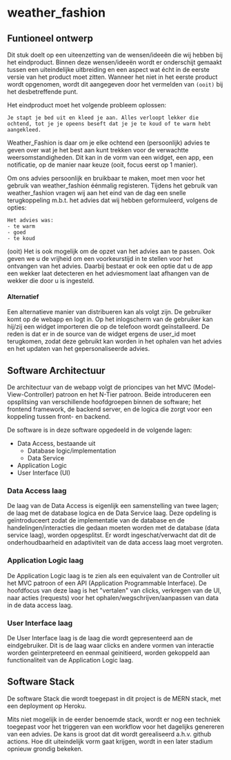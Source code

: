 # weather_fashion

## Funtioneel ontwerp
Dit stuk doelt op een uiteenzetting van de wensen/ideeën die wij hebben bij het eindproduct. Binnen deze wensen/ideeën wordt er onderschijt gemaakt tussen een uiteindelijke uitbreiding en een aspect wat écht in de eerste versie van het product moet zitten. Wanneer het niet in het eerste product wordt opgenomen, wordt dit aangegeven door het vermelden van `(ooit)` bij het desbetreffende punt.


Het eindproduct moet het volgende probleem oplossen:
```
Je stapt je bed uit en kleed je aan. Alles verloopt lekker die ochtend, tot je je opeens beseft dat je je te koud of te warm hebt aangekleed.
```

Weather_Fashion is daar om je elke ochtend een (persoonlijk) advies te geven over wat je het best aan kunt trekken voor de verwachtte weersomstandigheden. Dit kan in de vorm van een widget, een app, een notificatie, op de manier naar keuze (ooit, focus eerst op 1 manier).

Om ons advies persoonlijk en bruikbaar te maken, moet men voor het gebruik van weather_fashion éénmalig registeren. Tijdens het gebruik van weather_fashion vragen wij aan het eind van de dag een snelle terugkoppeling m.b.t. het advies dat wij hebben geformuleerd, volgens de opties:
```
Het advies was:
- te warm
- goed
- te koud
```
(ooit) Het is ook mogelijk om de opzet van het advies aan te passen. Ook geven we u de vrijheid om een voorkeurstijd in te stellen voor het ontvangen van het advies. Daarbij bestaat er ook een optie dat u de app een wekker laat detecteren en het adviesmoment laat afhangen van de wekker die door u is ingesteld.

#### Alternatief
Een alternatieve manier van distribueren kan als volgt zijn.
De gebruiker komt op de webapp en logt in. Op het inlogscherm van de gebruiker kan hij/zij een widget importeren die op de telefoon wordt geïnstalleerd. De reden is dat er in de source van de widget ergens de user_id moet terugkomen, zodat deze gebruikt kan worden in het ophalen van het advies en het updaten van het gepersonaliseerde advies.


## Software Architectuur
De architectuur van de webapp volgt de prioncipes van het MVC (Model-View-Controller) patroon en het N-Tier patroon. Beide introduceren een opsplitsing van verschillende hoofdgroepen binnen de software; het frontend framework, de backend server, en de logica die zorgt voor een koppeling tussen front- en backend.

De software is in deze software opgedeeld in de volgende lagen:
- Data Access, bestaande uit
    - Database logic/implementation
    - Data Service
- Application Logic
- User Interface (UI)

### Data Access laag
De laag van de Data Access is eigenlijk een samenstelling van twee lagen; de laag met de database logica en de Data Service laag. 
Deze opdeling is geïntroduceert zodat de implementatie van de database en de handelingen/interacties die gedaan moeten worden met de database (data service laag), worden opgesplitst. Er wordt ingeschat/verwacht dat dit de onderhoudbaarheid en adaptiviteit van de data access laag moet vergroten.

### Application Logic laag
De Application Logic laag is te zien als een equivalent van de Controller uit het MVC patroon of een API (Application Programmable Interface). De hoofdfocus van deze laag is het "vertalen" van clicks, verkregen van de UI, naar acties (requests) voor het ophalen/wegschrijven/aanpassen van data in de data access laag.

### User Interface laag
De User Interface laag is de laag die wordt gepresenteerd aan de eindgebruiker. Dit is de laag waar clicks en andere vormen van interactie worden geïnterpreteerd en eenmaal geinitieerd, worden gekoppeld aan functionaliteit van de Application Logic laag.

## Software Stack
De software Stack die wordt toegepast in dit project is de MERN stack, met een deployment op Heroku. 

Mits niet mogelijk in de eerder benoemde stack, wordt er nog een techniek toegepast voor het triggeren van een workflow voor het dagelijks genereren van een advies. De kans is groot dat dit wordt gerealiseerd a.h.v. github actions. Hoe dit uiteindelijk vorm gaat krijgen, wordt in een later stadium opnieuw grondig bekeken.